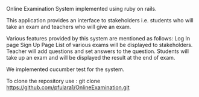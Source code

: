 
 Online Examination System implemented using ruby on rails.
  		  
 This application provides an interface to stakeholders i.e. students who will take an exam and teachers who will give an exam.
	
  		  
 Various features provided by this system are mentioned as follows:
  Log In page
  Sign Up Page
  List of various exams will be displayed to stakeholders.
  Teacher will add questions and set answers to the question.
  Students will take up an exam and will be displayed the result at the end of exam.
  		  
We implemented cucumber test for the system.

To clone the repository use : git clone https://github.com/pfulara1/OnlineExamination.git



